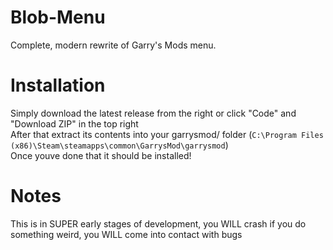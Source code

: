# Blob-Menu
Complete, modern rewrite of Garry's Mods menu.

# Installation
Simply download the latest release from the right or click "Code" and "Download ZIP" in the top right  
After that extract its contents into your garrysmod/ folder (`C:\Program Files (x86)\Steam\steamapps\common\GarrysMod\garrysmod`)  
Once youve done that it should be installed!

# Notes
This is in SUPER early stages of development, you WILL crash if you do something weird, you WILL come into contact with bugs  

